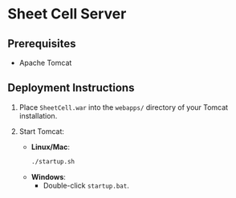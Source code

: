 # Sheet Cell Server

## Prerequisites
- Apache Tomcat

## Deployment Instructions
1. Place `SheetCell.war` into the `webapps/` directory of your Tomcat installation.

2. Start Tomcat:
   - **Linux/Mac**:
     ```bash
     ./startup.sh
     ```
   - **Windows**:
      - Double-click `startup.bat`.
